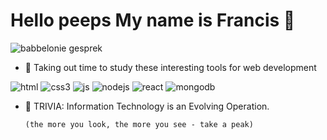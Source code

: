 # Hello peeps My name is Francis 👋

![babbelonie gesprek](https://user-images.githubusercontent.com/77468682/114616398-1a523a00-9ca7-11eb-81c3-5e0db1a93db3.PNG)

- 🔭 Taking out time to study these interesting tools for web development

![html](https://img.shields.io/badge/html5%20-%23E34F26.svg?&style=for-the-badge&logo=html5&logoColor=white)
![css3](https://img.shields.io/badge/css3%20-%231572B6.svg?&style=for-the-badge&logo=css3&logoColor=white)
![js](https://img.shields.io/badge/javascript%20-%23323330.svg?&style=for-the-badge&logo=javascript&logoColor=%23F7DF1E)
![nodejs](https://img.shields.io/badge/node.js%20-%2343853D.svg?&style=for-the-badge&logo=node.js&logoColor=white)
![react](https://img.shields.io/badge/react%20-%2320232a.svg?&style=for-the-badge&logo=react&logoColor=%2361DAFB)
![mongodb](https://img.shields.io/badge/MongoDB-%234ea94b.svg?&style=for-the-badge&logo=mongodb&logoColor=white)

- 🏁 TRIVIA: Information Technology is an Evolving Operation.
        
      (the more you look, the more you see - take a peak)

